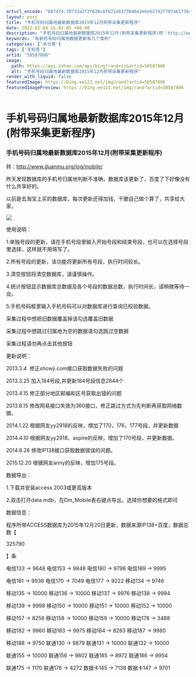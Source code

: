 ```yaml
---
arturl_encode: "687474:70733a2f2f626c6f672e6373646e2e6e65742f707a61736471:2f61727469636c652f64657461696c732f3530353837383036"
layout: post
title: "手机号码归属地最新数据库2015年12月附带采集更新程序"
date: 2022-01-04 15:02:05 +08:00
description: "手机号码归属地最新数据库2015年12月(附带采集更新程序)转：http://www.duanmu."
keywords: "有新的号码归属地数据更新有几个类刑"
categories: ['未分类']
tags: ['无标签']
artid: "50587806"
image:
  path: https://api.vvhan.com/api/bing?rand=sj&artid=50587806
  alt: "手机号码归属地最新数据库2015年12月附带采集更新程序"
render_with_liquid: false
featuredImage: https://bing.ee123.net/img/rand?artid=50587806
featuredImagePreview: https://bing.ee123.net/img/rand?artid=50587806
---
```


# 手机号码归属地最新数据库2015年12月(附带采集更新程序)

### 手机号码归属地最新数据库2015年12月(附带采集更新程序)

  

转：http://www.duanmu.org/log/mobile/

昨天发现数据库的手机号归属地判断不准确，数据库该更新了，百度了下好像没有什么共享好的。
  
以前是去淘宝上买的数据库，每次更新还得加钱，干脆自己做个算了，共享给大家。
  
  
![](http://www.duanmu.org/UpLoad/20124/20120420173712378.jpg)
  
  


使用说明：
  
1.单独号段的更新，请在手机号段里输入开始号段和结束号段，也可以在选择号段里选择，这样就不用填写了。
  
2.所有号段的更新，该功能将更新所有号段，执行时间较长。
  
3.清空按钮将清空数据库，请谨慎操作。
  
4.统计按钮显示数据库总数据及各个号段的数据总数，执行时间长，请稍微等待一会。
  
5.手机号码框里输入手机号码可以对数据库进行查询已校验数据。
  
采集过程中想把旧数据覆盖掉请勾选覆盖旧数据
  
采集过程中想跳过归属地为空的数据请勾选跳过空数据
  

采集过程请勿再点击其他按钮

更新说明：
  
2013.3.4  修正showji.com接口获取数据失败的问题
  
2013.3.25 加入184号段,并更新184号段信息2844个
  
2013.4.15 修正部分地区邮编和区号获取出错的问题
  

2013.8.15 修改网易接口失效为360接口，修正跳过方式为先判断再获取网络数据。
  

2014.1.22 根据网友yy2918的反映，增加了170，176，177号段，并更新数据
  
2014.4.10 根据网友yy2918、aspire的反映，增加了170号段，并更新数据。
  

2014.8.26 修改IP138接口获取数据错误的问题。
  

2015.12.20 根据网友anny的反映，增加175号段。

数据导出：
  

1.下载并安装access 2003或更高版本
  

2.双击打开data.mdb，在Dm_Mobile表右键点导出，选择你想要的格式即可
  

  



数据信息：
  

程序所带ACCESS数据库为2015年12月20日更新，数据来源IP138+百度，数据总数【

325790

】条
  

  
电信133 -> 9648 电信153 -> 9848 电信180 -> 9798 电信189 -> 9995
  
电信181 -> 9936 电信170 -> 7049 电信177 -> 9222 移动134 -> 9746
  
移动135 -> 10000 移动136 -> 10000 移动137 -> 9976 移动138 -> 9994
  
移动139 -> 9998 移动150 -> 10000 移动151 -> 10000 移动152 -> 10000
  
移动157 -> 8256 移动158 -> 10000 移动159 -> 10000 移动178 -> 3488
  
移动182 -> 9960 移动183 -> 9975 移动184 -> 8283 移动187 -> 9980
  
移动188 -> 9750 联通130 -> 9879 联通131 -> 10000 联通132 -> 10000
  
联通155 -> 10000 联通156 -> 9802 联通185 -> 8972 联通186 -> 9954
  
联通175 -> 1170 联通176 -> 4272 数据卡145 -> 7138 数据卡147 -> 9701